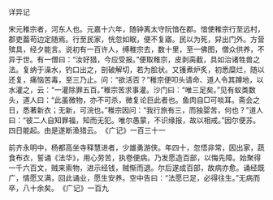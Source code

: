 详异记

  

  

宋元稚宗者，河东人也。元嘉十六年，随钟离太守阮愔在郡。愔使稚宗行至远村，郡吏葢苟边定随焉。行至民家，恍忽如眠，便不复寤。民以为死，舁出门外。方营殡具，经夕能言。说初有一百许人，缚稚宗去，数十里，至一佛图，僧众供养，不异于世。有一僧曰：“汝好猎，今应受报。”便取稚宗，皮剥脔截，具如治诸牲兽之法。复纳于澡水，钓口出之，剖破解切，若为脍状。又镬煮炉炙，初悉糜烂，随以还复，痛恼苦毒，至三乃止。问：“欲活否？”稚宗便叩头请命、道人令其蹲地，以水灌之，云：“一灌除罪五百。”稚宗苦求事灌。沙门曰：“唯三足矣。”见有蚁类数头，道人曰：“此虽微物，亦不可杀，微复论巨此者也。鱼肉自□可啖耳。斋会之日，悉著新衣；无新，可浣也。”稚宗因问：“我行旅有三，而独婴苦，何也？”道人曰：“彼二人自知罪福，知而无犯。唯尔愚蒙，不识缘报，故以相戒。”因尔便苏。四日能起。由是遂断渔猎云。 《广记》一百三十一 

前齐永明中，杨都高坐寺释慧进者，少雄勇游侠。年四十，忽悟非常，因出家，蔬食布衣，誓诵《法华》，用心劳苦，执卷便病。乃发愿造百部，以悔先障。始聚得一千六百文，贼来索物，进示经钱，贼惭而退。尔后遂成百部，故病亦愈。诵经既广，情愿又满，回此诵业，愿生安养。空中告曰：“法愿已足，必得往生。”无病而卒，八十余矣。 《广记》一百九